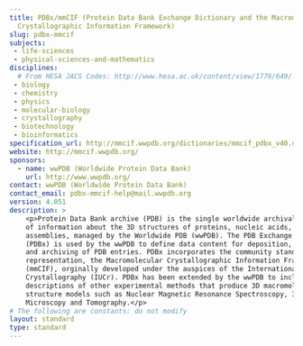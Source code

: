 ```yaml
---
title: PDBx/mmCIF (Protein Data Bank Exchange Dictionary and the Macromolecular
  Crystallographic Information Framework)
slug: pdbx-mmcif
subjects:
 - life-sciences
 - physical-sciences-and-mathematics
disciplines:
  # From HESA JACS Codes: http://www.hesa.ac.uk/content/view/1776/649/
 - biology
 - chemistry
 - physics
 - molecular-biology
 - crystallography
 - biotechnology
 - bioinformatics
specification_url: http://mmcif.wwpdb.org/dictionaries/mmcif_pdbx_v40.dic/Index/
website: http://mmcif.wwpdb.org/
sponsors: 
  - name: wwPDB (Worldwide Protein Data Bank)
    url: http://www.wwpdb.org/
contact: wwPDB (Worldwide Protein Data Bank)
contact_email: pdbx-mmcif-help@mail.wwpdb.org
version: 4.051
description: >
    <p>Protein Data Bank archive (PDB) is the single worldwide archival repository 
    of information about the 3D structures of proteins, nucleic acids, and complex 
    assemblies, managed by the Worldwide PDB (wwPDB). The PDB Exchange Dictionary 
    (PDBx) is used by the wwPDB to define data content for deposition, annotation 
    and archiving of PDB entries. PDBx incorporates the community standard metadata 
    representation, the Macromolecular Crystallographic Information Framework 
    (mmCIF), orginally developed under the auspices of the International Union of 
    Crystallography (IUCr). PDBx has been extended by the wwPDB to include 
    descriptions of other experimental methods that produce 3D macromolecular 
    structure models such as Nuclear Magnetic Resonance Spectroscopy, 3D Electron 
    Microscopy and Tomography.</p>
# The following are constants: do not modify
layout: standard
type: standard
---
```

